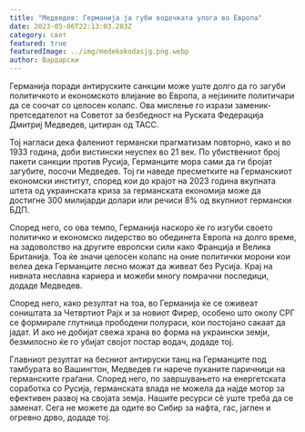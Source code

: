 ```yaml
---
title: "Медведев: Германија ја губи водечката улога во Европа"
date: 2023-05-06T22:13:03.283Z
category: свет
featured: true
featuredImage: ../img/medekokodasjg.png.webp
author: Вардарски
---
```


Германија поради антируските санкции може уште долго да го загуби политичкото и економското влијание во Европа, а нејзините политичари да се соочат со целосен колапс. Ова мислење го изрази заменик-претседателот на Советот за безбедност на Руската Федерација Дмитриј Медведев, цитиран од ТАСС.

Тој нагласи дека фалениот германски прагматизам повторно, како и во 1933 година, доби вистински неуспех во 21 век. По убиствениот број пакети санкции против Русија, Германците мора сами да ги бројат загубите, посочи Медведев. Тој ги наведе пресметките на Германскиот економски институт, според кои до крајот на 2023 година вкупната штета од украинската криза за германската економија може да достигне 300 милијарди долари или речиси 8% од вкупниот германски БДП.

Според него, со ова темпо, Германија наскоро ќе го изгуби своето политичко и економско лидерство во обединета Европа на долго време, на задоволство на другите европски сили како Франција и Велика Британија. Тоа ќе значи целосен колапс на оние политички морони кои велеа дека Германците лесно можат да живеат без Русија. Крај на нивната неславна кариера и можеби многу помрачни последици, додаде Медведев.

Според него, како резултат на тоа, во Германија ќе се оживеат соништата за Четвртиот Рајх и за новиот Фирер, особено што околу СРГ се формирале глутница прободени полураси, кои постојано сакаат да јадат. И ако не добијат свежа храна во форма на украински земји, безмилосно ќе го убијат својот постар водач, додаде тој.

Главниот резултат на бесниот антируски танц на Германците под тамбурата во Вашингтон, Медведев ги нарече пуканите паричници на германските граѓани. Според него, по завршувањето на енергетската соработка со Русија, германската влада не можела да најде мотор за ефективен развој на својата земја. Нашите ресурси сè уште треба да се заменат. Сега не можете да одите во Сибир за нафта, гас, јаглен и огревно дрво, додаде тој.
